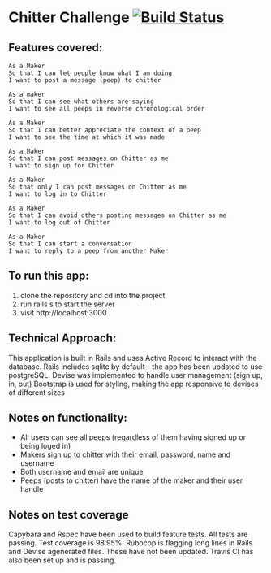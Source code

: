 


Chitter Challenge [![Build Status](https://travis-ci.org/AlinaGoaga/chitter-challenge.svg?branch=master)](https://travis-ci.org/AlinaGoaga/chitter-challenge)
=================

Features covered:
-------

```
As a Maker
So that I can let people know what I am doing  
I want to post a message (peep) to chitter

As a maker
So that I can see what others are saying  
I want to see all peeps in reverse chronological order

As a Maker
So that I can better appreciate the context of a peep
I want to see the time at which it was made

As a Maker
So that I can post messages on Chitter as me
I want to sign up for Chitter

As a Maker
So that only I can post messages on Chitter as me
I want to log in to Chitter

As a Maker
So that I can avoid others posting messages on Chitter as me
I want to log out of Chitter

As a Maker
So that I can start a conversation
I want to reply to a peep from another Maker
```
To run this app:
-----

1. clone the repository and cd into the project 
2. run rails s to start the server
3. visit http://localhost:3000

Technical Approach:
-----

This application is built in Rails and uses Active Record to interact with the database. Rails includes sqlite by default - the app has been updated to use postgreSQL. 
Devise was implemented to handle user management (sign up, in, out)
Bootstrap is used for styling, making the app responsive to devises of different sizes

Notes on functionality:
------

* All users can see all peeps (regardless of them having signed up or being loged in)
* Makers sign up to chitter with their email, password, name and username
* Both username and email are unique
* Peeps (posts to chitter) have the name of the maker and their user handle


Notes on test coverage
----------------------
Capybara and Rspec have been used to build feature tests. All tests are passing. 
Test coverage is 98.95%.
Rubocop is flagging long lines in Rails and Devise agenerated files. These have not been updated.
Travis CI has also been set up and is passing.
